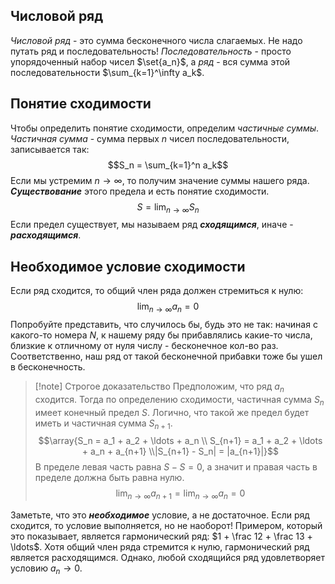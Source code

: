 ## Числовой ряд
*Числовой ряд* - это сумма бесконечного числа слагаемых. Не надо путать ряд и последовательность! *Последовательность* - просто упорядоченный набор чисел $\set{a_n}$, а *ряд* - вся сумма этой последовательности $\sum_{k=1}^\infty a_k$.
## Понятие сходимости
Чтобы определить понятие сходимости, определим *частичные суммы*.
*Частичная сумма* - сумма первых $n$ чисел последовательности, записывается так:
$$S_n = \sum_{k=1}^n a_k$$
Если мы устремим $n \rightarrow \infty$, то получим значение суммы нашего ряда. ***Существование*** этого предела и есть понятие сходимости.
$$S = \lim_{n \rightarrow \infty} S_n$$
Если предел существует, мы называем ряд ***сходящимся***, иначе - ***расходящимся***.
## Необходимое условие сходимости
Если ряд сходится, то общий член ряда должен стремиться к нулю:
$$\lim_{n \rightarrow \infty} a_n = 0$$
Попробуйте представить, что случилось бы, будь это не так: начиная с какого-то номера $N$, к нашему ряду бы прибавлялись какие-то числа, близкие к отличному от нуля числу - бесконечное кол-во раз. Соответственно, наш ряд от такой бесконечной прибавки тоже бы ушел в бесконечность.
>[!note] Строгое доказательство
>Предположим, что ряд $a_n$ сходится. Тогда по определению сходимости, частичная сумма $S_n$ имеет конечный предел $S$. Логично, что такой же предел будет иметь и частичная сумма $S_{n+1}$.
>$$\array{S_n = a_1 + a_2 + \ldots + a_n \\ S_{n+1} = a_1 + a_2 + \ldots + a_n + a_{n+1} \\|S_{n+1} - S_n| = |a_{n+1}|}$$
>В пределе левая часть равна $S - S = 0$, а значит и правая часть в пределе должна быть равна нулю.
>$$\lim_{n \rightarrow \infty} a_{n+1} = \lim_{n \rightarrow \infty} a_{n} = 0$$

Заметьте, что это ***необходимое*** условие, а не достаточное. Если ряд сходится, то условие выполняется, но не наоборот! Примером, который это показывает, является гармонический ряд: $1 + \frac 12 + \frac 13 + \ldots$. Хотя общий член ряда стремится к нулю, гармонический ряд является расходящимся. Однако, любой сходящийся ряд удовлетворяет условию $a_n \rightarrow 0$.